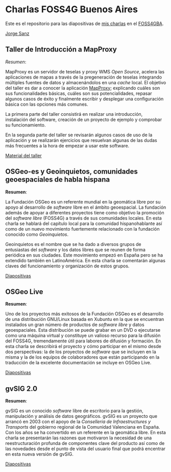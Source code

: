 Charlas FOSS4G Buenos Aires
========================================

Este es el repositorio para las diapositivas de
[mis charlas](http://jsanz.github.com/slides-201204-foss4gba/)
en el [FOSS4GBA](http://www.foss4g.org.ar/).

[Jorge Sanz](http://jorgesanz.net)


Taller de Introducción a MapProxy
---------------------------------

*Resumen*:

MapProxy es un servidor de teselas y proxy WMS *Open Source*, acelera las aplicaciones de mapas a través de la pregeneración de teselas integrando múltiples fuentes de datos y almacenándolos en una *cache* local. El objetivo del taller es dar a conocer la aplicación [MapProxy](http://mapproxy.org); explicando cuáles son sus funcionalidades básicas, cuáles son sus potencialidades, repasar algunos casos de éxito y finalmente escribir y desplegar una configuración básica con las opciones más comunes.

La primera parte del taller consistirá en realizar una introducción, instalación del software, creación de un proyecto de ejemplo y comprobar su funcionamiento.

En la segunda parte del taller se revisarán algunos casos de uso de la aplicación y se realizarán ejercicios que resuelvan algunas de las dudas más frecuentes a la hora de empezar a usar este software.

[Material del taller](https://mapproxy-workshop.readthedocs.org/en/latest/)


OSGeo-es y Geoinquietos, comunidades geoespaciales de habla hispana
--------------------------------------------------------------------

**Resumen**:

La Fundación OSGeo es un referente mundial en la geomática libre por su apoyo al desarrollo de _software_ libre en el ámbito geoespacial. La fundación además de apoyar a diferentes proyectos tiene como objetivo la promoción del _software libre_ (FOSS4G) a través de sus comunidades locales. En esta charla se hablará del capítulo local para la comunidad hispanohablante así como de un nuevo movimiento fuertemente relacionado con la fundación conocido como _Geoinquietos_.

Geoinquietos es el nombre que se ha dado a diversos grupos de entusiastas del _software_ y los datos libres que se reunen de forma periódica en sus ciudades. Este movimiento empezó en España pero se ha extendido también en LatinoAmérica. En esta charla se comentarán algunas claves del funcionamiento y organización de estos grupos.

[Diapositivas](http://jsanz.github.com/slides-201304-foss4gba/geoinquietos/)


OSGeo Live
---------------------------------

**Resumen**:

Uno de los proyectos más exitosos de la Fundación OSGeo es el desarrollo de una distribución GNU/Linux basada en Xubuntu en la que se encuentran instalados un gran número de productos de _software libre_ y datos geoespaciales. Esta distribución se puede grabar en un DVD o ejecutarse como una máquina virtual y constituye un valioso recurso para la difusión del FOSS4G, tremendamente útil para labores de difusión y formación. En esta charla se describirá el proyecto y cómo participar en el mismo desde dos perspectivas:  la de los proyectos de _software_ que se incluyen en la misma y la de los equipos de colaboradores que están participando en la traducción de la excelente documentación se incluye en OSGeo Live.

[Diapositivas](http://jsanz.github.com/slides-201304-foss4gba/osgeo-live/)


gvSIG 2.0
---------------------------------

**Resumen**:

gvSIG es un conocido _software_ libre de escritorio para la gestión, manipulación y análisis de datos geográficos. gvSIG es un proyecto que arrancó en 2003 con el apoyo de la _Conselleria de Infraestructures y Transports_ del gobierno regional de la Comunidad Valenciana en España. Con los años se ha convertido en un referente en la geomática libre. En esta charla se presentarán las razones que motivaron la necesidad de una reestructuración profunda de componentes clave del producto así como de las novedades desde el punto de vista del usuario final que podrá encentrar en esta nueva versión de gvSIG.

[Diapositivas](http://jsanz.github.com/slides-201304-foss4gba/gvsig2/)

